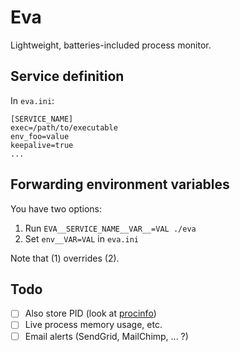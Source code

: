 # Eva

Lightweight, batteries-included process monitor.

## Service definition
In `eva.ini`:
```
[SERVICE_NAME]
exec=/path/to/executable
env_foo=value
keepalive=true
...
```

## Forwarding environment variables
You have two options:

1. Run `EVA__SERVICE_NAME__VAR__=VAL ./eva`
2. Set `env__VAR=VAL` in `eva.ini`

Note that (1) overrides (2).

## Todo

- [ ] Also store PID (look at [procinfo](https://docs.rs/crate/procinfo/0.4.2))
- [ ] Live process memory usage, etc.
- [ ] Email alerts (SendGrid, MailChimp, ... ?)